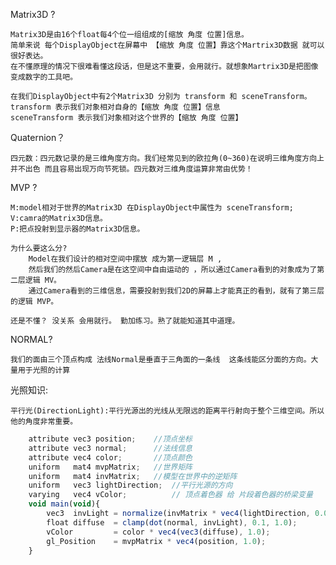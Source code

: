 Matrix3D ?

    Matrix3D是由16个float每4个位一组组成的[缩放 角度 位置]信息。
    简单来说 每个DisplayObject在屏幕中 【缩放 角度 位置】靠这个Martrix3D数据 就可以很好表达。
    在不懂原理的情况下很难看懂这段话，但是这不重要，会用就行。就想象Martrix3D是把图像变成数字的工具吧。

    在我们DisplayObject中有2个Matrix3D 分别为 transform 和 sceneTransform。
    transform 表示我们对象相对自身的【缩放 角度 位置】信息
    sceneTransform 表示我们对象相对这个世界的【缩放 角度 位置】

Quaternion？

    四元数：四元数记录的是三维角度方向。我们经常见到的欧拉角(0~360)在说明三维角度方向上 并不出色 而且容易出现万向节死锁。四元数对三维角度运算非常由优势！

MVP ?

    M:model相对于世界的Matrix3D 在DisplayObject中属性为 sceneTransform;
    V:camra的Matrix3D信息。
    P:把点投射到显示器的Matrix3D信息。

    为什么要这么分?
        Model在我们设计的相对空间中摆放 成为第一逻辑层 M , 
        然后我们的然后Camera是在这空间中自由运动的 ，所以通过Camera看到的对象成为了第二层逻辑 MV。
        通过Camera看到的三维信息，需要投射到我们2D的屏幕上才能真正的看到，就有了第三层的逻辑 MVP。
    
    还是不懂？ 没关系 会用就行。 勤加练习。熟了就能知道其中道理。

NORMAL?
    
    我们的面由三个顶点构成 法线Normal是垂直于三角面的一条线  这条线能区分面的方向。大量用于光照的计算


光照知识:

    平行光(DirectionLight):平行光源出的光线从无限远的距离平行射向于整个三维空间。所以他的角度非常重要。

```typescript
    attribute vec3 position;    //顶点坐标
    attribute vec3 normal;      //法线信息  
    attribute vec4 color;       //顶点颜色
    uniform   mat4 mvpMatrix;   //世界矩阵
    uniform   mat4 invMatrix;   //模型在世界中的逆矩阵
    uniform   vec3 lightDirection;  //平行光源的方向
    varying   vec4 vColor;          // 顶点着色器 给 片段着色器的桥梁变量
    void main(void){
        vec3  invLight = normalize(invMatrix * vec4(lightDirection, 0.0)).xyz;  <-----这句
        float diffuse  = clamp(dot(normal, invLight), 0.1, 1.0);                <-----这句
        vColor         = color * vec4(vec3(diffuse), 1.0);                      <-----这句
        gl_Position    = mvpMatrix * vec4(position, 1.0);
    }
```